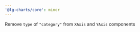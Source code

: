 ```yaml
---
'@lg-charts/core': minor
---
```


Remove `type` of `"category"` from `XAxis` and `YAxis` components
